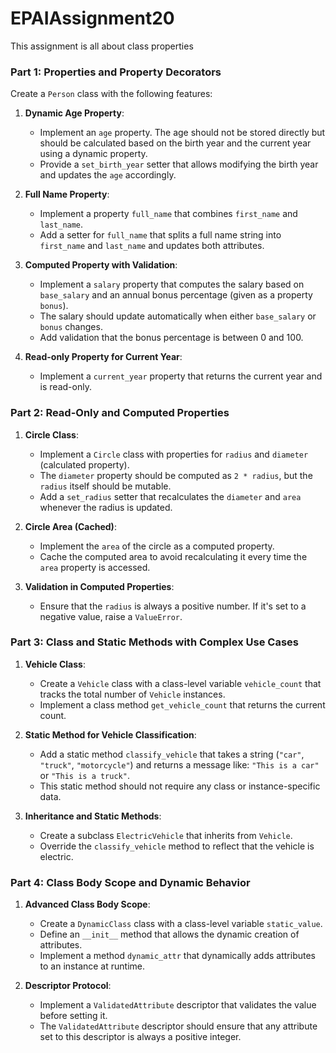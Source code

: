 # EPAIAssignment20
This assignment is all about class properties

### **Part 1: Properties and Property Decorators**  
Create a `Person` class with the following features:
1. **Dynamic Age Property**:  
   - Implement an `age` property. The age should not be stored directly but should be calculated based on the birth year and the current year using a dynamic property.
   - Provide a `set_birth_year` setter that allows modifying the birth year and updates the `age` accordingly.
   
2. **Full Name Property**:  
   - Implement a property `full_name` that combines `first_name` and `last_name`.
   - Add a setter for `full_name` that splits a full name string into `first_name` and `last_name` and updates both attributes.
   
3. **Computed Property with Validation**:  
   - Implement a `salary` property that computes the salary based on `base_salary` and an annual bonus percentage (given as a property `bonus`).
   - The salary should update automatically when either `base_salary` or `bonus` changes.
   - Add validation that the bonus percentage is between 0 and 100.

4. **Read-only Property for Current Year**:  
   - Implement a `current_year` property that returns the current year and is read-only.

### **Part 2: Read-Only and Computed Properties**  
1. **Circle Class**:  
   - Implement a `Circle` class with properties for `radius` and `diameter` (calculated property).
   - The `diameter` property should be computed as `2 * radius`, but the `radius` itself should be mutable.
   - Add a `set_radius` setter that recalculates the `diameter` and `area` whenever the radius is updated.
   
2. **Circle Area (Cached)**:  
   - Implement the `area` of the circle as a computed property.
   - Cache the computed area to avoid recalculating it every time the `area` property is accessed.
   
3. **Validation in Computed Properties**:  
   - Ensure that the `radius` is always a positive number. If it's set to a negative value, raise a `ValueError`.

### **Part 3: Class and Static Methods with Complex Use Cases**  
1. **Vehicle Class**:  
   - Create a `Vehicle` class with a class-level variable `vehicle_count` that tracks the total number of `Vehicle` instances.
   - Implement a class method `get_vehicle_count` that returns the current count.
   
2. **Static Method for Vehicle Classification**:  
   - Add a static method `classify_vehicle` that takes a string (`"car"`, `"truck"`, `"motorcycle"`) and returns a message like: `"This is a car"` or `"This is a truck"`.
   - This static method should not require any class or instance-specific data.

3. **Inheritance and Static Methods**:  
   - Create a subclass `ElectricVehicle` that inherits from `Vehicle`.
   - Override the `classify_vehicle` method to reflect that the vehicle is electric.

### **Part 4: Class Body Scope and Dynamic Behavior**  
1. **Advanced Class Body Scope**:  
   - Create a `DynamicClass` class with a class-level variable `static_value`.
   - Define an `__init__` method that allows the dynamic creation of attributes.
   - Implement a method `dynamic_attr` that dynamically adds attributes to an instance at runtime.
   
2. **Descriptor Protocol**:  
   - Implement a `ValidatedAttribute` descriptor that validates the value before setting it.
   - The `ValidatedAttribute` descriptor should ensure that any attribute set to this descriptor is always a positive integer.


